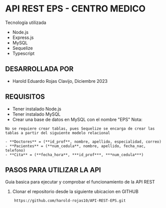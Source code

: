 # API REST EPS - CENTRO MEDICO
Tecnología utilizada
- Node.js
- Express.js
- MySQL
- Sequelize
- Typescript
## DESARROLLADA POR 
- Harold Eduardo Rojas Clavijo, Diciembre 2023

## REQUISITOS
   - Tener instalado Node.js
   - Tener instalado MySQL
   - Crear una base de datos en MySQL con el nombre "EPS"
    Nota: 

    No se requiere crear tablas, pues Sequelize se encarga de crear las tablas a partir del siguiente modelo relacional

    - **Doctores** = (**id_prof**, nombre, apellido, especialidad, correo)
    - **Pacientes** = (**num_cedula**, nombre, apellido, fecha_nac, telefono)
    - **Cita** = (**fecha_hora**, ***id_prof***, ***num_cedula***)

## PASOS PARA UTILIZAR LA API

Guia basica para ejecutar y comprobar el funcionamiento de la API REST

1.  Clonar el repositorio desde la siguiente ubicacion en GITHUB 

```bash
    https://github.com/harold-rojas10/API-REST-EPS.git

```

